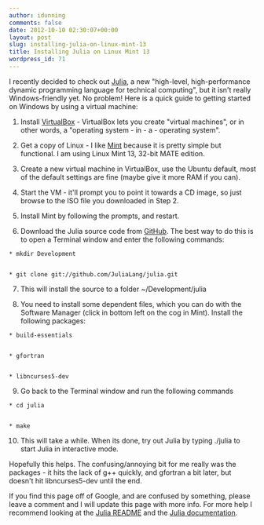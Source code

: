 ```yaml
---
author: idunning
comments: false
date: 2012-10-10 02:30:07+00:00
layout: post
slug: installing-julia-on-linux-mint-13
title: Installing Julia on Linux Mint 13
wordpress_id: 71
---
```


I recently decided to check out [Julia](http://julialang.org/), a new "high-level, high-performance dynamic programming language for technical computing", but it isn't really Windows-friendly yet. No problem! Here is a quick guide to getting started on Windows by using a virtual machine:



	
  1. Install [VirtualBox](https://www.virtualbox.org/) - VirtualBox lets you create "virtual machines", or in other words, a "operating system - in - a - operating system".

	
  2. Get a copy of Linux - I like [Mint](http://linuxmint.com/) because it is pretty simple but functional. I am using Linux Mint 13, 32-bit MATE edition.

	
  3. Create a new virtual machine in VirtualBox, use the Ubuntu default, most of the default settings are fine (maybe give it more RAM if you can).

	
  4. Start the VM - it'll prompt you to point it towards a CD image, so just browse to the ISO file you downloaded in Step 2.

	
  5. Install Mint by following the prompts, and restart.

	
  6. Download the Julia source code from [GitHub](https://github.com/JuliaLang/julia). The best way to do this is to open a Terminal window and enter the following commands:

	
    * mkdir Development

	
    * git clone git://github.com/JuliaLang/julia.git




	
  7. This will install the source to a folder ~/Development/julia

	
  8. You need to install some dependent files, which you can do with the Software Manager (click in bottom left on the cog in Mint). Install the following packages:

	
    * build-essentials

	
    * gfortran

	
    * libncurses5-dev




	
  9. Go back to the Terminal window and run the following commands

	
    * cd julia

	
    * make




	
  10. This will take a while. When its done, try out Julia by typing ./julia to start Julia in interactive mode.


Hopefully this helps. The confusing/annoying bit for me really was the packages - it hits the lack of g++ quickly, and gfortran a bit later, but doesn't hit libncurses5-dev until the end.

If you find this page off of Google, and are confused by something, please leave a comment and I will update this page with more info. For more help I recommend looking at the [Julia README](https://github.com/JuliaLang/julia/blob/master/README.md) and the [Julia documentation](http://docs.julialang.org/en/latest/).
